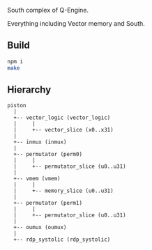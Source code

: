 South complex of Q-Engine.

Everything including Vector memory and South.

## Build

```sh
npm i
make
```

## Hierarchy

```
piston
  |
  +-- vector_logic (vector_logic)
  |     |
  |     +-- vector_slice (x0..x31)
  |
  +-- inmux (inmux)
  |
  +-- permutator (perm0)
  |     |
  |     +-- permutator_slice (u0..u31)
  |
  +-- vmem (vmem)
  |     |
  |     +-- memory_slice (u0..u31)
  |
  +-- permutator (perm1)
  |     |
  |     +-- permutator_slice (u0..u31)
  |
  +-- oumux (oumux)
  |
  +-- rdp_systolic (rdp_systolic)
```

